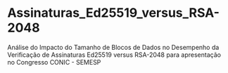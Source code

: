 # Assinaturas_Ed25519_versus_RSA-2048
Análise do Impacto do Tamanho de Blocos de Dados no Desempenho da Verificação de Assinaturas Ed25519 versus RSA-2048 para apresentação no Congresso CONIC - SEMESP
